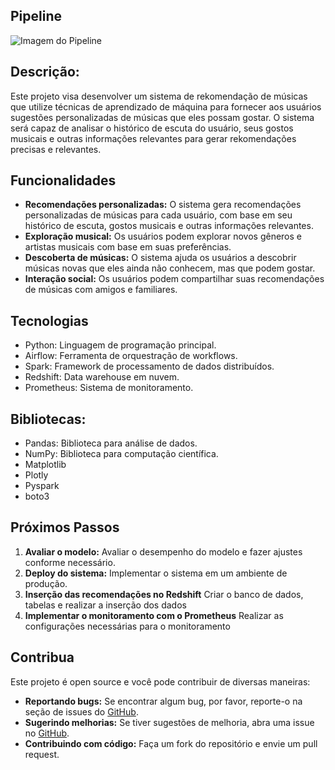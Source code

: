 ## Pipeline

![Imagem do Pipeline](https://drive.google.com/uc?id=1Xi8xvPY2t194eTvDgcnmd9r32I-mFuUU)

## Descrição:

Este projeto visa desenvolver um sistema de rekomendação de músicas que utilize técnicas de aprendizado de máquina para fornecer aos usuários sugestões personalizadas de músicas que eles possam gostar. O sistema será capaz de analisar o histórico de escuta do usuário, seus gostos musicais e outras informações relevantes para gerar rekomendações precisas e relevantes.

## Funcionalidades

- **Recomendações personalizadas:** O sistema gera recomendações personalizadas de músicas para cada usuário, com base em seu histórico de escuta, gostos musicais e outras informações relevantes.
- **Exploração musical:** Os usuários podem explorar novos gêneros e artistas musicais com base em suas preferências.
- **Descoberta de músicas:** O sistema ajuda os usuários a descobrir músicas novas que eles ainda não conhecem, mas que podem gostar.
- **Interação social:** Os usuários podem compartilhar suas recomendações de músicas com amigos e familiares.

## Tecnologias

- Python: Linguagem de programação principal.
- Airflow: Ferramenta de orquestração de workflows.
- Spark: Framework de processamento de dados distribuídos.
- Redshift: Data warehouse em nuvem.
- Prometheus: Sistema de monitoramento.

## Bibliotecas:
- Pandas: Biblioteca para análise de dados.
- NumPy: Biblioteca para computação científica.
- Matplotlib
- Plotly
- Pyspark
- boto3

## Próximos Passos

1. **Avaliar o modelo:** Avaliar o desempenho do modelo e fazer ajustes conforme necessário.
2. **Deploy do sistema:** Implementar o sistema em um ambiente de produção.
3. **Inserção das recomendações no Redshift** Criar o banco de dados, tabelas e realizar a inserção dos dados
4. **Implementar o monitoramento com o Prometheus** Realizar as configurações necessárias para o monitoramento

## Contribua

Este projeto é open source e você pode contribuir de diversas maneiras:

- **Reportando bugs:** Se encontrar algum bug, por favor, reporte-o na seção de issues do [GitHub](https://github.com/tiagovinuto/sua_musica_recomendation_system).
- **Sugerindo melhorias:** Se tiver sugestões de melhoria, abra uma issue no [GitHub](https://github.com/tiagovinuto/sua_musica_recomendation_system).
- **Contribuindo com código:** Faça um fork do repositório e envie um pull request.

